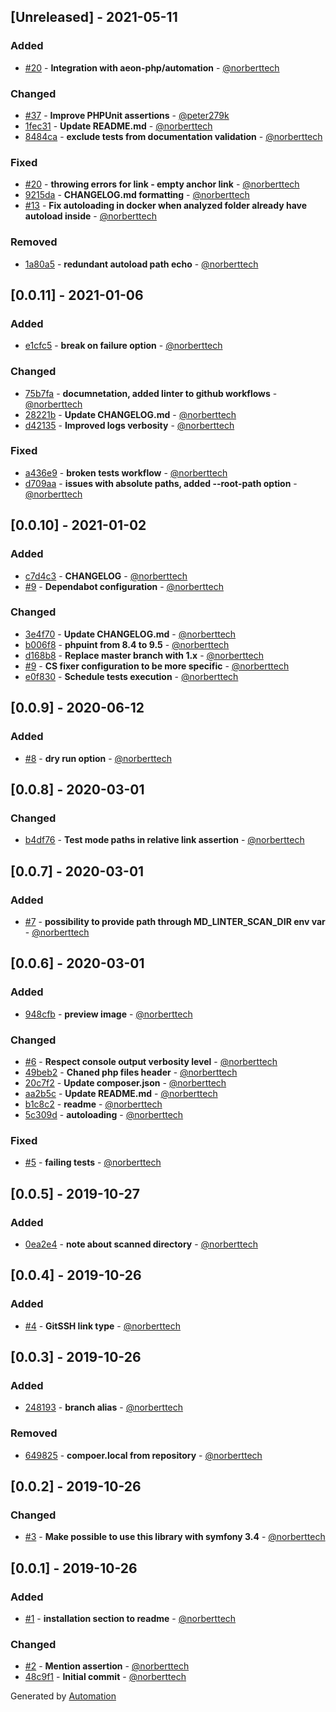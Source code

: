 ## [Unreleased] - 2021-05-11

### Added
- [#20](https://github.com/norberttech/md-link-linter/pull/20) - **Integration with aeon-php/automation** - [@norberttech](https://github.com/norberttech)

### Changed
- [#37](https://github.com/norberttech/md-link-linter/pull/37) - **Improve PHPUnit assertions** - [@peter279k](https://github.com/peter279k)
- [1fec31](https://github.com/norberttech/md-link-linter/commit/1fec31cb06b2705af54b4b1b90f6e0a0c06713c9) - **Update README.md** - [@norberttech](https://github.com/norberttech)
- [8484ca](https://github.com/norberttech/md-link-linter/commit/8484ca3446ee2908c5160f0f7db46eee760c91d7) - **exclude tests from documentation validation** - [@norberttech](https://github.com/norberttech)

### Fixed
- [#20](https://github.com/norberttech/md-link-linter/pull/20) - **throwing errors for link - empty anchor link** - [@norberttech](https://github.com/norberttech)
- [9215da](https://github.com/norberttech/md-link-linter/commit/9215da53d7f1cac228a135593a8884de00a9621e) - **CHANGELOG.md formatting** - [@norberttech](https://github.com/norberttech)
- [#13](https://github.com/norberttech/md-link-linter/pull/13) - **Fix autoloading in docker when analyzed folder already have autoload inside** - [@norberttech](https://github.com/norberttech)

### Removed
- [1a80a5](https://github.com/norberttech/md-link-linter/commit/1a80a5cb88b6f63a70b22eb30cf333149b29d3ff) - **redundant autoload path echo** - [@norberttech](https://github.com/norberttech)

## [0.0.11] - 2021-01-06

### Added
- [e1cfc5](https://github.com/norberttech/md-link-linter/commit/e1cfc546180427b8c026b75f81b9369fde911923) - **break on failure option** - [@norberttech](https://github.com/norberttech)

### Changed
- [75b7fa](https://github.com/norberttech/md-link-linter/commit/75b7fab233a300d0e5d22ca41b3e4e9a406c57f8) - **documnetation, added linter to github workflows** - [@norberttech](https://github.com/norberttech)
- [28221b](https://github.com/norberttech/md-link-linter/commit/28221ba1bd243c8d3aacf622d1894cf575e22a13) - **Update CHANGELOG.md** - [@norberttech](https://github.com/norberttech)
- [d42135](https://github.com/norberttech/md-link-linter/commit/d42135bdd818023f820b8e8aea16865f257551a0) - **Improved logs verbosity** - [@norberttech](https://github.com/norberttech)

### Fixed
- [a436e9](https://github.com/norberttech/md-link-linter/commit/a436e94e4d7c3de564b72dafff605e263eee160e) - **broken tests workflow** - [@norberttech](https://github.com/norberttech)
- [d709aa](https://github.com/norberttech/md-link-linter/commit/d709aaa8f914bc5b756e5852e80325907994ceb9) - **issues with absolute paths, added --root-path option** - [@norberttech](https://github.com/norberttech)

## [0.0.10] - 2021-01-02

### Added
- [c7d4c3](https://github.com/norberttech/md-link-linter/commit/c7d4c370a48f98a05a29a382027ac5312354be68) - **CHANGELOG** - [@norberttech](https://github.com/norberttech)
- [#9](https://github.com/norberttech/md-link-linter/pull/9) - **Dependabot configuration** - [@norberttech](https://github.com/norberttech)

### Changed
- [3e4f70](https://github.com/norberttech/md-link-linter/commit/3e4f703796e2c0b8f7b5c67dc98aa97bde3c8aba) - **Update CHANGELOG.md** - [@norberttech](https://github.com/norberttech)
- [b006f8](https://github.com/norberttech/md-link-linter/commit/b006f8c9948c46c4ea691a945301a5093e04d64a) - **phpuint from 8.4 to 9.5** - [@norberttech](https://github.com/norberttech)
- [d168b8](https://github.com/norberttech/md-link-linter/commit/d168b84ae43df1dae9064091dc72aff911e9a32d) - **Replace master branch with 1.x** - [@norberttech](https://github.com/norberttech)
- [#9](https://github.com/norberttech/md-link-linter/pull/9) - **CS fixer configuration to be more specific** - [@norberttech](https://github.com/norberttech)
- [e0f830](https://github.com/norberttech/md-link-linter/commit/e0f83006b8385cb30e32c61ce85bcb4e8cd5c54f) - **Schedule tests execution** - [@norberttech](https://github.com/norberttech)

## [0.0.9] - 2020-06-12

### Added
- [#8](https://github.com/norberttech/md-link-linter/pull/8) - **dry run option** - [@norberttech](https://github.com/norberttech)

## [0.0.8] - 2020-03-01

### Changed
- [b4df76](https://github.com/norberttech/md-link-linter/commit/b4df76acaf9502f9588c72e52e3a4adc1865bed8) - **Test mode paths in relative link assertion** - [@norberttech](https://github.com/norberttech)

## [0.0.7] - 2020-03-01

### Added
- [#7](https://github.com/norberttech/md-link-linter/pull/7) - **possibility to provide path through MD_LINTER_SCAN_DIR env var** - [@norberttech](https://github.com/norberttech)

## [0.0.6] - 2020-03-01

### Added
- [948cfb](https://github.com/norberttech/md-link-linter/commit/948cfb3e3c7fd0ea2aae1779b1db76d52ea58c48) - **preview image** - [@norberttech](https://github.com/norberttech)

### Changed
- [#6](https://github.com/norberttech/md-link-linter/pull/6) - **Respect console output verbosity level** - [@norberttech](https://github.com/norberttech)
- [49beb2](https://github.com/norberttech/md-link-linter/commit/49beb2eef24abc973bbc521a6eb171cc62dab7d0) - **Chaned php files header** - [@norberttech](https://github.com/norberttech)
- [20c7f2](https://github.com/norberttech/md-link-linter/commit/20c7f239f6c06c23a170b75408967973ad38e317) - **Update composer.json** - [@norberttech](https://github.com/norberttech)
- [aa2b5c](https://github.com/norberttech/md-link-linter/commit/aa2b5c47539faf7a7e059734249e0be11f5ed240) - **Update README.md** - [@norberttech](https://github.com/norberttech)
- [b1c8c2](https://github.com/norberttech/md-link-linter/commit/b1c8c2f4a054f18156b6e9ea56fb2990593db752) - **readme** - [@norberttech](https://github.com/norberttech)
- [5c309d](https://github.com/norberttech/md-link-linter/commit/5c309d97f56682550b0cdbbae425c04c50d4854f) - **autoloading** - [@norberttech](https://github.com/norberttech)

### Fixed
- [#5](https://github.com/norberttech/md-link-linter/pull/5) - **failing tests** - [@norberttech](https://github.com/norberttech)

## [0.0.5] - 2019-10-27

### Added
- [0ea2e4](https://github.com/norberttech/md-link-linter/commit/0ea2e440c892c671500e32a01ff9ff6592ac9bc2) - **note about scanned directory** - [@norberttech](https://github.com/norberttech)

## [0.0.4] - 2019-10-26

### Added
- [#4](https://github.com/norberttech/md-link-linter/pull/4) - **GitSSH link type** - [@norberttech](https://github.com/norberttech)

## [0.0.3] - 2019-10-26

### Added
- [248193](https://github.com/norberttech/md-link-linter/commit/248193daa3a091b6acf339b148f0da4230cf551f) - **branch alias** - [@norberttech](https://github.com/norberttech)

### Removed
- [649825](https://github.com/norberttech/md-link-linter/commit/64982592c0da0385f80a1cff306133ecba156086) - **compoer.local from repository** - [@norberttech](https://github.com/norberttech)

## [0.0.2] - 2019-10-26

### Changed
- [#3](https://github.com/norberttech/md-link-linter/pull/3) - **Make possible to use this library with symfony 3.4** - [@norberttech](https://github.com/norberttech)

## [0.0.1] - 2019-10-26

### Added
- [#1](https://github.com/norberttech/md-link-linter/pull/1) - **installation section to readme** - [@norberttech](https://github.com/norberttech)

### Changed
- [#2](https://github.com/norberttech/md-link-linter/pull/2) - **Mention assertion** - [@norberttech](https://github.com/norberttech)
- [48c9f1](https://github.com/norberttech/md-link-linter/commit/48c9f18d1c385c6b3af3e8011bf956be367808f3) - **Initial commit** - [@norberttech](https://github.com/norberttech)

Generated by [Automation](https://github.com/aeon-php/automation)